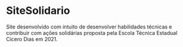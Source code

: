 # SiteSolidario
Site desenvolvido com intuito de desenvolver habilidades técnicas e contribuir com ações solidárias proposta pela Escola Técnica Estadual Cícero Dias em 2021.
